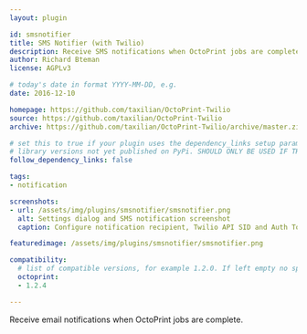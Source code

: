 ```yaml
---
layout: plugin

id: smsnotifier
title: SMS Notifier (with Twilio)
description: Receive SMS notifications when OctoPrint jobs are complete.
author: Richard Bteman
license: AGPLv3

# today's date in format YYYY-MM-DD, e.g.
date: 2016-12-10

homepage: https://github.com/taxilian/OctoPrint-Twilio
source: https://github.com/taxilian/OctoPrint-Twilio
archive: https://github.com/taxilian/OctoPrint-Twilio/archive/master.zip

# set this to true if your plugin uses the dependency_links setup parameter to include
# library versions not yet published on PyPi. SHOULD ONLY BE USED IF THERE IS NO OTHER OPTION!
follow_dependency_links: false

tags:
- notification

screenshots:
- url: /assets/img/plugins/smsnotifier/smsnotifier.png
  alt: Settings dialog and SMS notification screenshot
  caption: Configure notification recipient, Twilio API SID and Auth Token, printer name, and from number.

featuredimage: /assets/img/plugins/smsnotifier/smsnotifier.png

compatibility:
  # list of compatible versions, for example 1.2.0. If left empty no specific version requirement will be assumed
  octoprint:
  - 1.2.4

---
```


Receive email notifications when OctoPrint jobs are complete.

